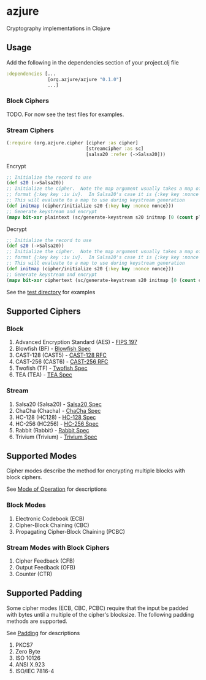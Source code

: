 azjure
======

Cryptography implementations in Clojure

## Usage
Add the following in the dependencies section of your project.clj file

```Clojure
:dependencies [...
               [org.azjure/azjure "0.1.0"]
               ...]
```

### Block Ciphers
TODO.  For now see the test files for examples.

### Stream Ciphers

```Clojure
(:require (org.azjure.cipher [cipher :as cipher]
                             [streamcipher :as sc]
                             [salsa20 :refer (->Salsa20]))
```

Encrypt

```Clojure
;; Initialize the record to use
(def s20 (->Salsa20))
;; Initialize the cipher.  Note the map argument usually takes a map of the
;; format {:key key :iv iv}.  In Salsa20's case it is {:key key :nonce nonce}.
;; This will evaluate to a map to use during keystream generation
(def initmap (cipher/initialize s20 {:key key :nonce nonce}))
;; Generate keystream and encrypt
(mapv bit-xor plaintext (sc/generate-keystream s20 initmap [0 (count plaintext)]))
```

Decrypt

```Clojure
;; Initialize the record to use
(def s20 (->Salsa20))
;; Initialize the cipher.  Note the map argument usually takes a map of the
;; format {:key key :iv iv}.  In Salsa20's case it is {:key key :nonce nonce}.
;; This will evaluate to a map to use during keystream generation
(def initmap (cipher/initialize s20 {:key key :nonce nonce}))
;; Generate keystream and encrypt
(mapv bit-xor ciphertext (sc/generate-keystream s20 initmap [0 (count ciphertext)]))
```

See the [test directory](https://github.com/CraZySacX/azjure/tree/master/test/org/azjure/cipher) for examples

## Supported Ciphers
### Block
1. Advanced Encryption Standard (AES) - [FIPS 197](http://csrc.nist.gov/publications/fips/fips197/fips-197.pdf)
2. Blowfish (BF) - [Blowfish Spec](https://www.schneier.com/paper-blowfish-fse.html)
3. CAST-128 (CAST5) - [CAST-128 RFC](http://tools.ietf.org/html/rfc2144)
4. CAST-256 (CAST6) - [CAST-256 RFC](http://tools.ietf.org/html/rfc2612)
5. Twofish (TF) - [Twofish Spec](http://www.schneier.com/paper-twofish-paper.pdf)
6. TEA (TEA) - [TEA Spec](http://citeseer.ist.psu.edu/viewdoc/download?doi=10.1.1.45.281&rep=rep1&type=pdf)

### Stream
1. Salsa20 (Salsa20) - [Salsa20 Spec](http://cr.yp.to/snuffle/spec.pdf)
2. ChaCha (Chacha) - [ChaCha Spec](http://cr.yp.to/chacha/chacha-20080128.pdf)
3. HC-128 (HC128) - [HC-128 Spec](http://www.ecrypt.eu.org/stream/p3ciphers/hc/hc128_p3.pdf)
4. HC-256 (HC256) - [HC-256 Spec](http://www3.ntu.edu.sg/home/wuhj/research/hc/hc256_fse.pdf)
5. Rabbit (Rabbit) - [Rabbit Spec](http://tools.ietf.org/rfc/rfc4503.txt)
6. Trivium (Trivium) - [Trivium Spec](http://www.ecrypt.eu.org/stream/p3ciphers/trivium/trivium_p3.pdf)

## Supported Modes
Cipher modes describe the method for encrypting multiple blocks with block ciphers.

See [Mode of Operation](http://en.wikipedia.org/wiki/Block_cipher_mode_of_operation) for
descriptions

### Block Modes
1. Electronic Codebook (ECB)
2. Cipher-Block Chaining (CBC)
3. Propagating Cipher-Block Chaining (PCBC)

### Stream Modes with Block Ciphers
1. Cipher Feedback (CFB)
2. Output Feedback (OFB)
3. Counter (CTR)

## Supported Padding
Some cipher modes (ECB, CBC, PCBC) require that the input be padded with bytes until a 
multiple of the cipher's blocksize.  The following padding methods are supported.

See [Padding](http://en.wikipedia.org/wiki/Padding_%28cryptography%29) for descriptions

1. PKCS7
2. Zero Byte
3. ISO 10126
4. ANSI X.923
5. ISO/IEC 7816-4